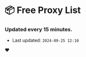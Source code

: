 # :package: Free Proxy List
### Updated every 15 minutes.

- Last updated: `2024-09-25 12:10`

:heart:
